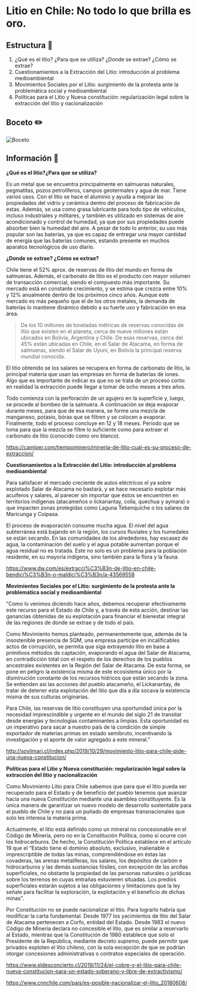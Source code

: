 # Litio en Chile: No todo lo que brilla es oro.


## Estructura :pushpin:
1. ¿Qué es el litio? ¿Para que se utiliza? ¿Donde se extrae? ¿Cómo se extrae?
2. Cuestionamientos a la Extracción del Litio: introducción al problema medioambiental
3. Movimientos Sociales por el Litio: surgimiento de la protesta ante la problemática social y medioambiental
4. Políticas para el Litio y Nueva constitución: regularización legal sobre la extracción del litio y nacionalización

## Boceto :pencil2:
![Boceto](https://i.imgur.com/arSL3v1.png)
 
## Información :floppy_disk:


**¿Qué es el litio?¿Para que se utiliza?**

Es un metal que se encuentra principalmente en salmueras naturales, pegmatitas, pozos petrolíferos, campos geotermales y agua de mar. Tiene varios usos. Con el litio se hace el aluminio y ayuda a mejorar las propiedades del vidrio y cerámica dentro del proceso de fabricación de estas. Además, se usa como grasa lubricante para todo tipo de vehiculos, incluso industriales y militares, y también es utilizado en sistemas de aire acondicionado y control de humedad, ya que por sus propiedades puede absorber bien la humedad del aire. A pesar de todo lo anterior, su uso más popular son las baterías, ya que es capaz de entregar una mayor cantidad de energía que las baterías comunes, estando presente en muchos aparatos tecnológicos de uso diario.


**¿Donde se extrae? ¿Cómo se extrae?**

Chile tiene el 52% aprox. de reservas de litio del mundo en forma de salmueras. Además, el carbonato de litio es el producto con mayor volumen de transacción comercial, siendo el compuesto más importante. Su mercado está en constante crecimiento, y se estima que crezca entre 10% y 12% anualmente dentro de los próximos cinco años. Aunque este mercado es más pequeño que el de los otros metales, la demanda de baterías lo mantiene dinámico debido a su fuerte uso y fabricación en esa área.

> De los 10 millones de toneladas métricas de reservas conocidas de litio que existen en el planeta, cerca de nueve millones están ubicados en Bolivia, Argentina y Chile. De esas reservas, cerca del 45% están ubicadas en Chile, en el Salar de Atacama, en forma de salmueras, siendo el Salar de Uyuni, en Bolivia la principal reserva mundial conocida.

El litio obtenido se los salares se recupera en forma de carbonato de litio, la principal materia que usan las empresas en forma de baterías de iones. Algo que es importante de indicar es que no se trata de un proceso corto: en realidad la extracción puede llegar a tomar de ocho meses a tres años.

Todo comienza con la perforación de un agujero en la superficie y, luego, se procede al bombeo de la salmuera. A continuación se deja evaporar durante meses, para que de esa manera, se forme una mezcla de manganeso, potasio, bórax que se filtren y se colocen a evaporar. Finalmente, todo el proceso concluye en 12 y 18 meses. Período que se toma para que la mezcla se filtre lo suficiente como para extraer el carbonato de litio (conocido como oro blanco).

https://camiper.com/tiempominero/mineria-de-litio-cual-es-su-proceso-de-extraccion/

**Cuestionamientos a la Extracción del Litio: introducción al problema medioambiental**

Para satisfacer el mercado creciente de autos eléctricos el ya sobre explotado Salar de Atacama no bastará, y se hace necesario explotar más acuíferos y salares, al parecer sin importar que éstos se encuentren en territorios indígenas (atacameños o lickanantay, colla, quechua y aymara) o que impacten zonas protegidas como Laguna Tebenquiche o los salares de Maricunga y Coipasa.

El proceso de evaporación consume mucha agua. El nivel del agua subterránea está bajando en la región, los cursos fluviales y los humedales se están secando. En las comunidades de los alrededores, hay escasez de agua, la contaminación del suelo y el agua potable aumentan porque el agua residual no es tratada. Este no solo es un problema para la población residente, en su mayoría indígena, sino también para la flora y la fauna.

https://www.dw.com/es/extracci%C3%B3n-de-litio-en-chile-bendici%C3%B3n-o-maldici%C3%B3n/a-43569558

**Movimientos Sociales por el Litio: surgimiento de la protesta ante la problemática social y medioambiental**

“Como lo venimos diciendo hace años, debemos recuperar efectivamente este recurso para el Estado de Chile y, a través de esta acción, destinar las ganancias obtenidas de su explotación para financiar el bienestar integral de las regiones de donde se extrae y de todo el país.

Como Movimiento hemos planteado, permanentemente que, además de la insostenible presencia de SQM, una empresa partícipe en incalificables actos de corrupción, se permita que siga extrayendo litio en base a primitivos métodos de captación, evaporando el agua del Salar de Atacama, en contradicción total con el respeto de los derechos de los pueblos ancestrales existentes en la Región del Salar de Atacama. De esta forma, se pone en peligro la existencia misma de este ecosistema único por la disminución constante de los recursos hídricos que están secando la zona. Se entienden así las acciones del pueblo atacameño, el Lickanantay, de tratar de detener esta explotación del litio que día a día socava la existencia misma de sus culturas originarias.

Para Chile, las reservas de litio constituyen una oportunidad única por la necesidad imprescindible y urgente en el mundo del siglo 21 de transitar desde energías y tecnologías contaminantes a limpias. Esta oportunidad es un imperativo para sacar a nuestro país de la condición de simple exportador de materias primas en estado semibruto, incentivando la investigación y el aporte de valor agregado a este mineral.”

http://soylimari.cl/index.php/2019/10/29/movimiento-litio-para-chile-pide-una-nueva-constitucion/

**Políticas para el Litio y Nueva constitución: regularización legal sobre la extracción del litio y nacionalización**

Como Movimiento Litio para Chile sabemos que para que el litio pueda ser recuperado para el Estado y de beneficio del pueblo tenemos que avanzar hacia una nueva Constitución mediante una asamblea constituyente. Es la única manera de garantizar un nuevo modelo de desarrollo sustentable para el pueblo de Chile y no para un puñado de empresas transnacionales que solo les interesa la materia prima. 

Actualmente, el litio está definido como un mineral no concesionable en el Código de Minería, pero no en la Constitución Política, como sí ocurre con los hidrocarburos. De hecho, la Constitución Política establece en el artículo 19 que el “Estado tiene el dominio absoluto, exclusivo, inalienable e imprescriptible de todas las minas, comprendiéndose en éstas las covaderas, las arenas metalíferas, los salares, los depósitos de carbón e hidrocarburos y las demás sustancias fósiles, con excepción de las arcillas superficiales, no obstante la propiedad de las personas naturales o jurídicas sobre los terrenos en cuyas entrañas estuvieren situadas. Los predios superficiales estarán sujetos a las obligaciones y limitaciones que la ley señale para facilitar la exploración, la explotación y el beneficio de dichas minas”.

Por Constitución no se puede nacionalizar el litio. Para lograrlo habría que modificar la carta fundamental. Desde 1977 los yacimientos de litio del Salar de Atacama pertenecen a Corfo, entidad del Estado. Desde 1983 el nuevo Código de Minería declara no concesible el litio, que es similar a reservarlo al Estado, mientras que la Constitución de 1980 establece que solo el Presidente de la República, mediante decreto supremo, puede permitir que privados exploten el litio chileno, con la sola excepción de que se podrían otorgar concesiones administrativas o contratos especiales de operación.

https://www.eldesconcierto.cl/2019/11/24/el-cobre-y-el-litio-para-chile-nueva-constitucion-para-un-estado-soberano-y-libre-de-extractivismo/

https://www.cnnchile.com/pais/es-posible-nacionalizar-el-litio_20180608/
